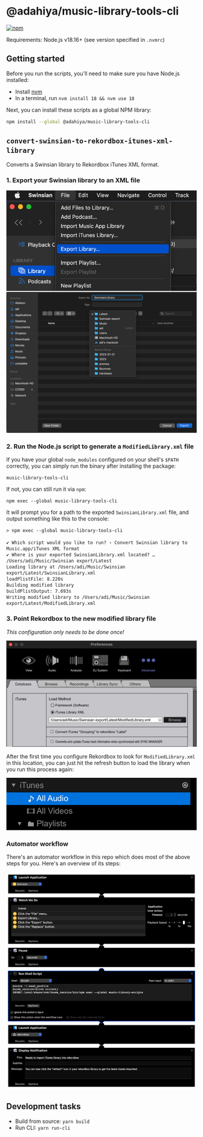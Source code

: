 # @adahiya/music-library-tools-cli

[![npm](https://img.shields.io/npm/v/@adahiya/music-library-tools-cli.svg?label=@adahiya/music-library-tools-cli)](https://www.npmjs.com/package/@adahiya/music-library-tools-cli)

Requirements: Node.js v18.16+ (see version specified in `.nvmrc`)

## Getting started

Before you run the scripts, you'll need to make sure you have Node.js installed:

-   Install [nvm](https://github.com/nvm-sh/nvm)
-   In a terminal, run `nvm install 18 && nvm use 18`

Next, you can install these scripts as a global NPM library:

```sh
npm install --global @adahiya/music-library-tools-cli
```

## `convert-swinsian-to-rekordbox-itunes-xml-library`

Converts a Swinsian library to Rekordbox iTunes XML format.

### 1. Export your Swinsian library to an XML file

![swinsian-export-1](./docs/assets/swinsian-export-library.png)
![swinsian-export-2](./docs/assets/swinsian-export-library-location.png)

### 2. Run the Node.js script to generate a `ModifiedLibrary.xml` file

If you have your global `node_modules` configured on your shell's `$PATH` correctly, you can simply run the binary after installing the package:

```
music-library-tools-cli
```

If not, you can still run it via `npm`:

```
npm exec --global music-library-tools-cli
```

It will prompt you for a path to the exported `SwinsianLibrary.xml` file, and output something like this to the console:

```
> npm exec --global music-library-tools-cli

✔ Which script would you like to run? › Convert Swinsian library to Music.app/iTunes XML format
✔ Where is your exported SwinsianLibrary.xml located? … /Users/adi/Music/Swinsian export/Latest
Loading library at /Users/adi/Music/Swinsian export/Latest/SwinsianLibrary.xml
loadPlistFile: 8.220s
Building modified library
buildPlistOutput: 7.693s
Writing modified library to /Users/adi/Music/Swinsian export/Latest/ModifiedLibrary.xml
```

### 3. Point Rekordbox to the new modified library file

_This configuration only needs to be done once!_

![rekordbox-itunes-xml](./docs/assets/rekordbox-select-itunes-xml.png)

After the first time you configure Rekordbox to look for `ModifiedLibrary.xml` in this location,
you can just hit the refresh button to load the library when you run this process again:

![refresh](./docs/assets/rekordbox-refresh-itunes-xml.png)

### Automator workflow

There's an automator workflow in this repo which does most of the above steps for you. Here's an overview of its steps:

![workflow-overview](./automator/export-swinsian-library.workflow/Contents/QuickLook/Preview.png)

## Development tasks

-   Build from source: `yarn build`
-   Run CLI: `yarn run-cli`
